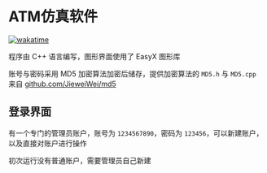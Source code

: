 # ATM仿真软件
[![wakatime](https://wakatime.com/badge/github/Slinet6056/ATM_Simulator.svg)](https://wakatime.com/badge/github/Slinet6056/ATM_Simulator)

程序由 C++ 语言编写，图形界面使用了 EasyX 图形库

账号与密码采用 MD5 加密算法加密后储存，提供加密算法的 `MD5.h` 与 `MD5.cpp` 来自 [github.com/JieweiWei/md5](https://github.com/JieweiWei/md5)

## 登录界面

有一个专门的管理员账户，账号为 `1234567890`，密码为 `123456`，可以新建账户，以及直接对账户进行操作

初次运行没有普通账户，需要管理员自己新建